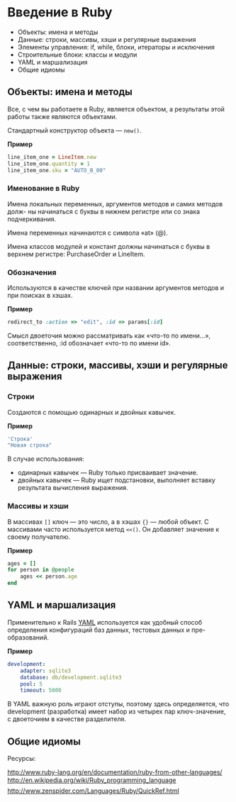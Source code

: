 # Введение в Ruby

* Объекты: имена и методы
* Данные: строки, массивы, хэши и регулярные выражения
* Элементы управления: if, while, блоки, итераторы и исключения
* Строительные блоки: классы и модули
* YAML и маршализация
* Общие идиомы


## Объекты: имена и методы

Все, с чем вы работаете в Ruby, является объектом, а результаты этой работы также являются объектами.

Стандартный конструктор объекта — `new()`.

**Пример**

```rb
line_item_one = LineItem.new
line_item_one.quantity = 1
line_item_one.sku = "AUTO_B_00"
```

### Именование в Ruby

Имена локальных переменных, аргументов методов и самих методов долж- ны начинаться с буквы в нижнем регистре или со знака подчеркивания.

Имена переменных начинаются с символа «at» (@).

Имена классов модулей и констант должны начинаться с буквы в верхнем регистре: PurchaseOrder и LineItem.

### Обозначения

Используются в качестве ключей при названии аргументов методов и при поисках в хэшах.

**Пример**

```rb
redirect_to :action => "edit", :id => params[:id]
```

Смысл двоеточия можно рассматривать как «что-то по имени...», соответственно, :id обозначает «что-то по имени id».

## Данные: строки, массивы, хэши и регулярные выражения

### Строки

Создаются с помощью одинарных и двойных кавычек.

**Пример**

```rb
'Строка'
"Новая строка"
```

В случае использования:

* одинарных кавычек — Ruby только присваивает значение.
* двойных кавычек — Ruby ищет подстановки, выполняет вставку результата вычисления выражения.

### Массивы и хэши

В массивах `[]` ключ — это число, а в хэшах `{}` — любой объект. С массивами часто используется метод `<<()`. Он добавляет значение к своему получателю.

**Пример**

```rb
ages = []
for person in @people
    ages << person.age
end
```

## YAML и маршализация

Применительно к Rails [YAML]( http://www.yaml.org/) используется как удобный способ определения конфигураций баз данных, тестовых данных и пре-
образований.

**Пример**

```yaml
development:
    adapter: sqlite3
    database: db/development.sqlite3
    pool: 5
    timeout: 5000
```

В YAML важную роль играют отступы, поэтому здесь определяется, что development (разработка) имеет набор из четырех пар ключ-значение, с двоеточием в качестве разделителя.

## Общие идиомы

Ресурсы:

http://www.ruby-lang.org/en/documentation/ruby-from-other-languages/  http://en.wikipedia.org/wiki/Ruby_programming_language
http://www.zenspider.com/Languages/Ruby/QuickRef.html
